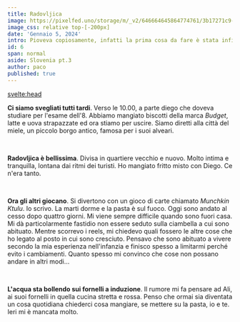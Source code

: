 ```yaml
---
title: Radovljica
image: https://pixelfed.uno/storage/m/_v2/646664645864774761/3b17271c9-2ea36d/b4eJFTdg8HPm/S54miEZfXtik1WFnrKEfDLuT8H8czBQy0OC7Upr5.jpg
image_css: relative top-[-200px]
date: 'Gennaio 5, 2024'
intro: Pioveva copiosamente, infatti la prima cosa da fare è stata infilare tutta la scarpa in una pozzanghera grigia. Mi sono maledetto in silenzio
id: 6
span: normal
aside: Slovenia pt.3
author: paco
published: true 
---
```


<svelte:head>
  <title>{title} | {author}</title>
</svelte:head>


**Ci siamo svegliati tutti tardi**. Verso le 10.00, a parte diego che doveva studiare per l'esame dell'8.
Abbiamo mangiato biscotti della marca *Budget*, latte e uova strapazzate ed ora stiamo per uscire. Siamo diretti alla città del miele, un piccolo borgo antico, famosa per i suoi alveari. <br>

<br>

**Radovljica è bellissima**. Divisa in quartiere vecchio e nuovo. Molto intima e tranquilla, lontana dai ritmi dei turisti. Ho mangiato fritto misto con Diego. Ce n'era tanto. <br>

<br>

**Ora gli altri giocano**. Si divertono con un gioco di carte chiamato *Munchkin Ktulu*. Io scrivo. La marti dorme e la pasta è sul fuoco. Oggi sono andato al cesso dopo quattro giorni. Mi viene sempre difficile quando sono fuori casa. Mi dà particolarmente fastidio non essere seduto sulla ciambella a cui sono abituato.
Mentre scorrevo i reels, mi chiedevo quali fossero le altre cose che ho legato al posto in cui sono cresciuto. Pensavo che sono abituato a vivere secondo la mia esperienza nell'infanzia e finisco spesso a limitarmi perché evito i cambiamenti. Quanto spesso mi convinco che cose non possano andare in altri modi... <br>

<br>

**L'acqua sta bollendo sui fornelli a induzione**. Il rumore mi fa pensare ad Ali, ai suoi fornelli in quella cucina stretta e rossa. Penso che ormai sia diventata un cosa quotidiana chiederci cosa mangiare, se mettere su la pasta, io e te. Ieri mi è mancata molto.
